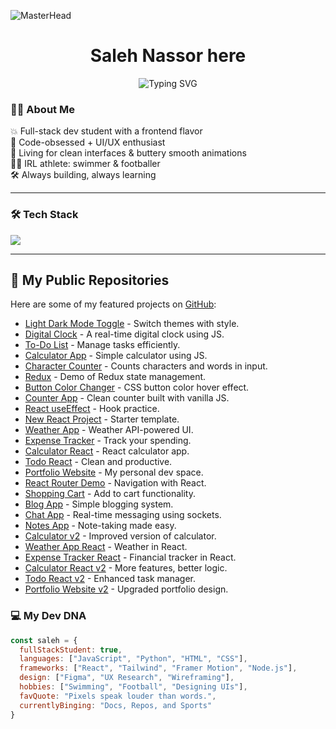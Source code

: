 ![MasterHead](https://images-wixmp-ed30a86b8c4ca887773594c2.wixmp.com/f/c83c004e-1370-4756-88e5-4071de797088/dfredg5-0a60e875-646e-4d6c-bb91-73086f012808.gif?token=eyJ0eXAiOiJKV1QiLCJhbGciOiJIUzI1NiJ9.eyJzdWIiOiJ1cm46YXBwOjdlMGQxODg5ODIyNjQzNzNhNWYwZDQxNWVhMGQyNmUwIiwiaXNzIjoidXJuOmFwcDo3ZTBkMTg4OTgyMjY0MzczYTVmMGQ0MTVlYTBkMjZlMCIsIm9iaiI6W1t7InBhdGgiOiJcL2ZcL2M4M2MwMDRlLTEzNzAtNDc1Ni04OGU1LTQwNzFkZTc5NzA4OFwvZGZyZWRnNS0wYTYwZTg3NS02NDZlLTRkNmMtYmI5MS03MzA4NmYwMTI4MDguZ2lmIn1dXSwiYXVkIjpbInVybjpzZXJ2aWNlOmZpbGUuZG93bmxvYWQiXX0.LGN_eGL7dT0xRj4oRbyRRVay-pHbyiXHru7YoVPcRro)

<h1 align="center">Saleh Nassor here</h1>
<p align="center">
<img src="https://readme-typing-svg.herokuapp.com?font=Fira+Code&pause=1000&color=C65B95&center=true&vCenter=true&width=435&lines=Swimmer;Full-Stack+Engineering+Student;Footballer;Hard-Working+Developer;" alt="Typing SVG" />

### 🙋‍♂️ About Me

💥 Full-stack dev student with a frontend flavor  
🧠 Code-obsessed + UI/UX enthusiast  
🎨 Living for clean interfaces & buttery smooth animations  
🏊‍♂️ IRL athlete: swimmer & footballer  
🛠️ Always building, always learning

---

### 🛠️ Tech Stack

<p align="left">
  <img src="https://skillicons.dev/icons?i=html,css,js,react,tailwind,figma,git,github,vscode" />
</p>

---
## 🚀 My Public Repositories

Here are some of my featured projects on [GitHub](https://github.com/M-Saleh-N):

- [ Light Dark Mode Toggle](https://github.com/M-Saleh-N/light-dark-mode-toggle) - Switch themes with style.
- [ Digital Clock](https://github.com/M-Saleh-N/digital-clock) - A real-time digital clock using JS.
- [ To-Do List](https://github.com/M-Saleh-N/to-do-list) - Manage tasks efficiently.
- [ Calculator App](https://github.com/M-Saleh-N/calculator-app) - Simple calculator using JS.
- [ Character Counter](https://github.com/M-Saleh-N/character-counter) - Counts characters and words in input.
- [ Redux](https://github.com/M-Saleh-N/redux) - Demo of Redux state management.
- [ Button Color Changer](https://github.com/M-Saleh-N/button-color-changer) - CSS button color hover effect.
- [ Counter App](https://github.com/M-Saleh-N/counter-app) - Clean counter built with vanilla JS.
- [ React useEffect](https://github.com/M-Saleh-N/react-useeffect) - Hook practice.
- [ New React Project](https://github.com/M-Saleh-N/new-react-project) - Starter template.
- [ Weather App](https://github.com/M-Saleh-N/weather-app) - Weather API-powered UI.
- [ Expense Tracker](https://github.com/M-Saleh-N/expense-tracker) - Track your spending.
- [ Calculator React](https://github.com/M-Saleh-N/calculator-react) - React calculator app.
- [ Todo React](https://github.com/M-Saleh-N/todo-react) - Clean and productive.
- [ Portfolio Website](https://github.com/M-Saleh-N/portfolio-website) - My personal dev space.
- [ React Router Demo](https://github.com/M-Saleh-N/react-router-demo) - Navigation with React.
- [ Shopping Cart](https://github.com/M-Saleh-N/shopping-cart) - Add to cart functionality.
- [ Blog App](https://github.com/M-Saleh-N/blog-app) - Simple blogging system.
- [ Chat App](https://github.com/M-Saleh-N/chat-app) - Real-time messaging using sockets.
- [ Notes App](https://github.com/M-Saleh-N/notes-app) - Note-taking made easy.
- [ Calculator v2](https://github.com/M-Saleh-N/calculator-v2) - Improved version of calculator.
- [ Weather App React](https://github.com/M-Saleh-N/weather-app-react) - Weather in React.
- [ Expense Tracker React](https://github.com/M-Saleh-N/expense-tracker-react) - Financial tracker in React.
- [ Calculator React v2](https://github.com/M-Saleh-N/calculator-react-v2) - More features, better logic.
- [ Todo React v2](https://github.com/M-Saleh-N/todo-react-v2) - Enhanced task manager.
- [ Portfolio Website v2](https://github.com/M-Saleh-N/portfolio-website-v2) - Upgraded portfolio design.


### 💻 My Dev DNA

```js
const saleh = {
  fullStackStudent: true,
  languages: ["JavaScript", "Python", "HTML", "CSS"],
  frameworks: ["React", "Tailwind", "Framer Motion", "Node.js"],
  design: ["Figma", "UX Research", "Wireframing"],
  hobbies: ["Swimming", "Football", "Designing UIs"],
  favQuote: "Pixels speak louder than words.",
  currentlyBinging: "Docs, Repos, and Sports"
}